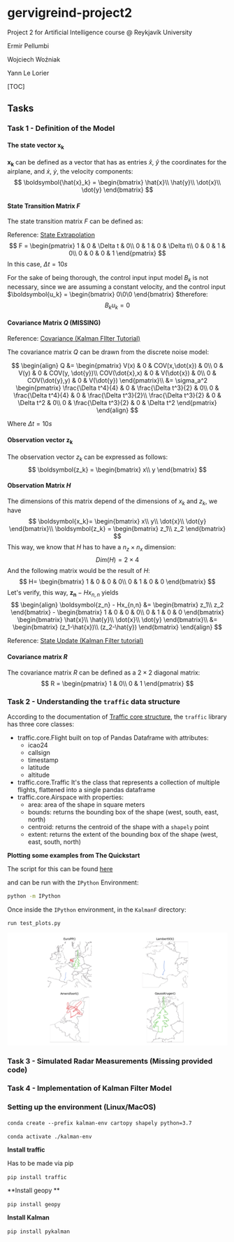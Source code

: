 # gervigreind-project2

Project 2 for Artificial Intelligence course @ Reykjavík University

Ermir Pellumbi

Wojciech Woźniak

Yann Le Lorier

[TOC]



## Tasks

### Task 1 - Definition of the Model

#### The state vector $\boldsymbol{x_k}$ 

$\boldsymbol{x_k}$ can be defined as a vector that has as entries $\hat{x}$, $\hat{y}$ the coordinates for the airplane, and $\dot{x}$, $\dot{y}$, the velocity components:
$$
\boldsymbol{\hat{x}_k} = \begin{bmatrix}
\hat{x}\\
\hat{y}\\
\dot{x}\\
\dot{y}
\end{bmatrix}
$$


#### State Transition Matrix $F$

The state transition matrix $F$ can be defined as:

Reference: [State Extrapolation](https://www.kalmanfilter.net/stateextrap.html)
$$
F = 
\begin{pmatrix}
1 & 0 & \Delta t & 0\\
0 & 1 & 0 & \Delta t\\
0 & 0 & 1 & 0\\
0 & 0 & 0 & 1
\end{pmatrix}
$$
In this case, $\Delta t = 10s$ 

For the sake of being thorough, the control input input model $B_k$ is not necessary, since we are assuming  a constant velocity, and the control input $\boldsymbol{u_k} = \begin{bmatrix} 0\\0\\0 \end{bmatrix} $therefore:
$$
B_ku_k= 0
$$


#### Covariance Matrix $Q$ (MISSING)

Reference: [Covariance (Kalman FIlter Tutorial)](https://www.kalmanfilter.net/covextrap.html)

The covariance matrix $Q$ can be drawn from the discrete noise model:


$$
\begin{align}
Q &= 
\begin{pmatrix}
V(x) & 0 & COV(x,\dot{x}) & 0\\
0 & V(y) & 0 & COV(y, \dot{y})\\
COV(\dot{x},x) & 0 & V(\dot{x}) & 0\\
0 & COV(\dot{y},y) & 0 & V(\dot{y})
\end{pmatrix}\\
&= \sigma_a^2
\begin{pmatrix}
\frac{\Delta t^4}{4} & 0 & \frac{\Delta t^3}{2} & 0\\
0 & \frac{\Delta t^4}{4} & 0 & \frac{\Delta t^3}{2}\\
\frac{\Delta t^3}{2} & 0 & \Delta t^2 & 0\\
0 & \frac{\Delta t^3}{2} & 0 & \Delta t^2
\end{pmatrix}
\end{align}
$$


Where $\Delta t = 10s$

#### Observation vector $\boldsymbol{z_k}$

The observation vector $z_k$ can be expressed as follows:
$$
\boldsymbol{z_k} =
\begin{bmatrix}
x\\
y
\end{bmatrix}
$$
#### Observation Matrix $H$

The dimensions of this matrix depend of the dimensions of $x_k$ and $z_k$, we have
$$
\boldsymbol{x_k}=
\begin{bmatrix}
x\\
y\\
\dot{x}\\
\dot{y}
\end{bmatrix}\\
\boldsymbol{z_k} = 
\begin{bmatrix}
z_1\\
z_2
\end{bmatrix}
$$
This way, we know that $H$ has to have a $n_z\times n_x$ dimension:
$$
Dim(H) = 2\times 4
$$
And the following matrix would be the result of $H$:
$$
H=
\begin{bmatrix}
1 & 0 & 0 & 0\\
0 & 1 & 0 & 0
\end{bmatrix}
$$
Let's verify, this way, $\boldsymbol{z_n} - Hx_{n,n}$ yields
$$
\begin{align}
	\boldsymbol{z_n} - Hx_{n,n} &=
	\begin{bmatrix}
		z_1\\
		z_2
	\end{bmatrix}
	-
	\begin{bmatrix}
		1 & 0 & 0 & 0\\
		0 & 1 & 0 & 0
	\end{bmatrix}
	\begin{bmatrix}
		\hat{x}\\
		\hat{y}\\
		\dot{x}\\
		\dot{y}
	\end{bmatrix}\\
	&=
	\begin{bmatrix}
	(z_1-\hat{x})\\
	(z_2-\hat{y})
	\end{bmatrix}
\end{align}
$$


Reference: [State Update (Kalman Filter tutorial)](https://www.kalmanfilter.net/stateUpdate.html)

#### Covariance matrix $R$

The covariance matrix $R$ can be defined as a $2\times 2$ diagonal matrix:
$$
R = 
\begin{pmatrix}
1 & 0\\
0 & 1
\end{pmatrix}
$$

### Task 2 - Understanding the `traffic` data structure

According to the documentation of [Traffic core structure](https://traffic-viz.github.io/core_structure.html), the `traffic` library has three core classes:

- traffic.core.Flight built on top of Pandas Dataframe with attributes:
  - icao24
  - callsign
  - timestamp
  - latitude
  - altitude
- traffic.core.Traffic It's the class that represents a collection of multiple flights, flattened into a single pandas dataframe
- traffic.core.Airspace with properties:
  - area: area of the shape in square meters
  - bounds: returns the bounding box of the shape (west, south, east, north)
  - centroid: returns the centroid of the shape with a `shapely` point
  - extent: returns the extent of the bounding box of the shape (west, east, south, north)

**Plotting some examples from The Quickstart** 

The script for this can be found [here](./KalmanF/test_plots.py)

and can be run with the `IPython` Environment:

```sh
python -m IPython
```

Once inside the `IPython` environment, in the `KalmanF` directory:

```python
run test_plots.py
```



![Plot example](./fig/Plots.png)

### Task 3 - Simulated Radar Measurements (Missing provided code)

### Task 4 - Implementation of Kalman Filter Model





### Setting up the environment (Linux/MacOS)

`conda create --prefix kalman-env cartopy shapely python=3.7`

`conda activate ./kalman-env`

**Install traffic**

Has to be made via pip

`pip install traffic`

**Install geopy **

`pip install geopy`

**Install Kalman**

`pip install pykalman`